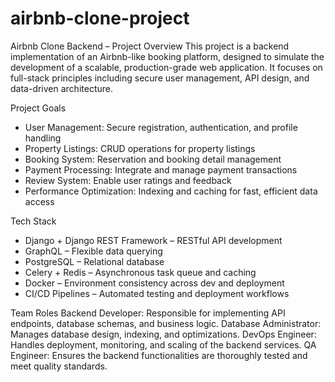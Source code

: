 # airbnb-clone-project

Airbnb Clone Backend – Project Overview
This project is a backend implementation of an Airbnb-like booking platform, designed to simulate the development of a scalable, production-grade web application. It focuses on full-stack principles including secure user management, API design, and data-driven architecture.

Project Goals
- User Management: Secure registration, authentication, and profile handling
- Property Listings: CRUD operations for property listings
- Booking System: Reservation and booking detail management
- Payment Processing: Integrate and manage payment transactions
- Review System: Enable user ratings and feedback
- Performance Optimization: Indexing and caching for fast, efficient data access
  
Tech Stack
- Django + Django REST Framework – RESTful API development
- GraphQL – Flexible data querying
- PostgreSQL – Relational database
- Celery + Redis – Asynchronous task queue and caching
- Docker – Environment consistency across dev and deployment
- CI/CD Pipelines – Automated testing and deployment workflows

Team Roles
Backend Developer: Responsible for implementing API endpoints, database schemas, and business logic.
Database Administrator: Manages database design, indexing, and optimizations.
DevOps Engineer: Handles deployment, monitoring, and scaling of the backend services.
QA Engineer: Ensures the backend functionalities are thoroughly tested and meet quality standards.

